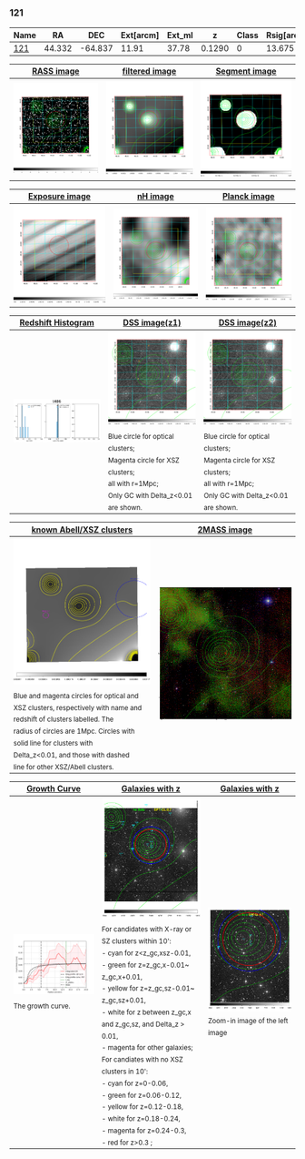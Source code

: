 <div STYLE="page-break-after: always;"></div>

### 121

|Name          |RA          |DEC      | Ext[arcm] | Ext_ml | z    | Class| Rsig[arcmin] | CRsig[c/s] | CR500[c/s] | R500[Mpc] |L500[erg/s]|F500[erg/s/cm^2]| M500[Msun]|Tx[keV]|beta|GC(XSZ,Delta_z<0.01)| GC(OPT,Delta_z<0.01)|GC|alias|
|--------------|------------|------------|---|---|-----------|--------|------|------|----|----|----|----|----|----|----|----|----|----|---|
|[121](script/121.md)     | 44.332       | -64.837       | 11.91    | 37.78   | 0.1290 | 0   | 13.675 |0.063 |0.057 |0.765 |4.580e+43 |1.045e-12 |1.440e+14 |2.792 |1.829 |-, |-, |-, |t486|

|[RASS image](../image/121/121_img.pdf)|[filtered image](../image/121/121_fil.pdf)|[Segment image](../image/121/121_seg.pdf)|
|-------------------|--------------------|-------------------|
| <img src="../image/121/121_img.png" width="300">  | <img src="../image/121/121_fil.png" width="300">   | <img src="../image/121/121_seg.png" width="300">  |

|[Exposure image](../image/121/121_mex.pdf)| [nH image](../image/121/121_nh.pdf)| [Planck image](../image/121/121_p.pdf)|
|-------------------|--------------------|-------------------|
|<img src="../image/121/121_mex.png" width="300">   | <img src="../image/121/121_nh.png" width="300">    | <img src="../image/121/121_p.png" width="300"> |

|[Redshift Histogram](../image/121/121_zg.pdf) | [DSS image(z1)](../image/121/121_dss_z1.pdf)      |  [DSS image(z2)](../image/121/121_dss_z2.pdf)    |
|-------------------|--------------------|-------------------|
|<img src="../image/121/121_zg.png" width="300"> |<img src="../image/121/121_dss_z1.png" width="300"> <sub><br>Blue circle for optical clusters; <br>Magenta circle for XSZ clusters; <br>all with r=1Mpc; <br>Only GC with Delta_z<0.01 are shown. </sub>| <img src="../image/121/121_dss_z2.png" width="300"><sub><br>Blue circle for optical clusters; <br>Magenta circle for XSZ clusters; <br>all with r=1Mpc; <br>Only GC with Delta_z<0.01 are shown. </sub> |

|[known Abell/XSZ clusters](../image/121/121_m.pdf) | [2MASS image](../image/121/121_2mass.pdf)      |
|-------------------|-------------------|
|<img src=../image/121/121_m.png width="300"> <sub><br>Blue and magenta circles for optical and <br>XSZ clusters, respectively with name and <br>redshift of clusters labelled. The <br>radius of circles are 1Mpc. Circles with <br>solid line for clusters with <br>Delta_z<0.01, and those with dashed <br>line for other XSZ/Abell clusters.        </sub>|<img src="../image/121/121_2mass.png" width="300">  |

|[Growth Curve](../image/121/121_gca_all.png) |[Galaxies with z](../image/121/121_opt_ned.pdf) |[Galaxies with z](../image/121/121_opt_ned_zoom.pdf) |
|-------------------|-------------------|-------------------|
| <img src="../image/121/121_gca_all.png" width="300"> <sub><br>The growth curve.</sub>| <img src=../image/121/121_opt_ned.png width="300"> <br><sub> For candidates with X-ray or SZ clusters within 10': <br> - cyan for z<z_gc,xsz-0.01, <br> - green for z=z_gc,x-0.01~ z_gc,x+0.01, <br> - yellow for z=z_gc,sz-0.01~ z_gc,sz+0.01, <br> - white for z between z_gc,x and z_gc,sz, and Delta_z > 0.01, <br> - magenta for other galaxies; <br>For candiates with no XSZ clusters in 10': <br> - cyan for z=0-0.06, <br> - green for z=0.06-0.12, <br> - yellow for z=0.12-0.18, <br> - white for z=0.18-0.24, <br> - magenta for z=0.24-0.3, <br> - red for z>0.3 ;  </sub>|<img src=../image/121/121_opt_ned_zoom.png width="300">  <br><sub> Zoom-in image of the left image</sub>|




